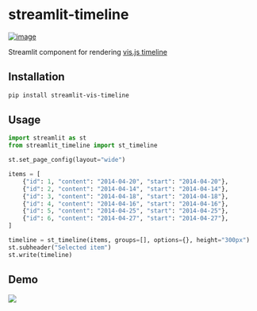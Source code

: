 # streamlit-timeline

[![image](https://img.shields.io/pypi/v/streamlit-vis-timeline.svg)](https://pypi.python.org/pypi/streamlit-vis-timeline)

Streamlit component for rendering [vis.js timeline](https://github.com/visjs/vis-timeline)

## Installation

```bash
pip install streamlit-vis-timeline
```

## Usage

```python
import streamlit as st
from streamlit_timeline import st_timeline

st.set_page_config(layout="wide")

items = [
    {"id": 1, "content": "2014-04-20", "start": "2014-04-20"},
    {"id": 2, "content": "2014-04-14", "start": "2014-04-14"},
    {"id": 3, "content": "2014-04-18", "start": "2014-04-18"},
    {"id": 4, "content": "2014-04-16", "start": "2014-04-16"},
    {"id": 5, "content": "2014-04-25", "start": "2014-04-25"},
    {"id": 6, "content": "2014-04-27", "start": "2014-04-27"},
]

timeline = st_timeline(items, groups=[], options={}, height="300px")
st.subheader("Selected item")
st.write(timeline)
```

## Demo

![](https://i.imgur.com/i6N7aj4.gif)
